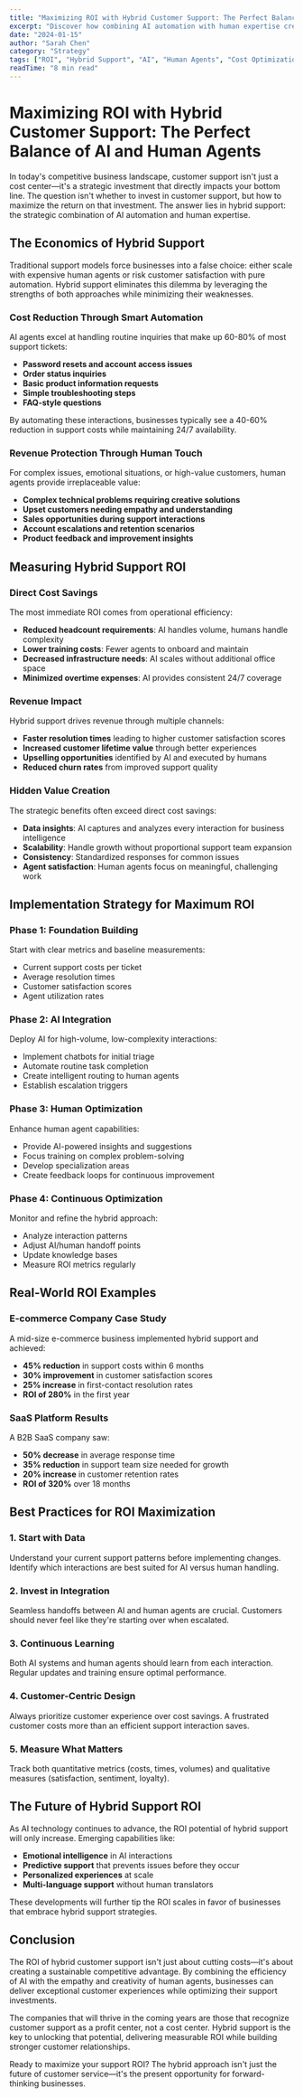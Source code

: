 ```yaml
---
title: "Maximizing ROI with Hybrid Customer Support: The Perfect Balance of AI and Human Agents"
excerpt: "Discover how combining AI automation with human expertise creates the most cost-effective and customer-satisfying support strategy for modern businesses."
date: "2024-01-15"
author: "Sarah Chen"
category: "Strategy"
tags: ["ROI", "Hybrid Support", "AI", "Human Agents", "Cost Optimization"]
readTime: "8 min read"
---
```


# Maximizing ROI with Hybrid Customer Support: The Perfect Balance of AI and Human Agents

In today's competitive business landscape, customer support isn't just a cost center—it's a strategic investment that directly impacts your bottom line. The question isn't whether to invest in customer support, but how to maximize the return on that investment. The answer lies in hybrid support: the strategic combination of AI automation and human expertise.

## The Economics of Hybrid Support

Traditional support models force businesses into a false choice: either scale with expensive human agents or risk customer satisfaction with pure automation. Hybrid support eliminates this dilemma by leveraging the strengths of both approaches while minimizing their weaknesses.

### Cost Reduction Through Smart Automation

AI agents excel at handling routine inquiries that make up 60-80% of most support tickets:

- **Password resets and account access issues**
- **Order status inquiries**
- **Basic product information requests**
- **Simple troubleshooting steps**
- **FAQ-style questions**

By automating these interactions, businesses typically see a 40-60% reduction in support costs while maintaining 24/7 availability.

### Revenue Protection Through Human Touch

For complex issues, emotional situations, or high-value customers, human agents provide irreplaceable value:

- **Complex technical problems requiring creative solutions**
- **Upset customers needing empathy and understanding**
- **Sales opportunities during support interactions**
- **Account escalations and retention scenarios**
- **Product feedback and improvement insights**

## Measuring Hybrid Support ROI

### Direct Cost Savings

The most immediate ROI comes from operational efficiency:

- **Reduced headcount requirements**: AI handles volume, humans handle complexity
- **Lower training costs**: Fewer agents to onboard and maintain
- **Decreased infrastructure needs**: AI scales without additional office space
- **Minimized overtime expenses**: AI provides consistent 24/7 coverage

### Revenue Impact

Hybrid support drives revenue through multiple channels:

- **Faster resolution times** leading to higher customer satisfaction scores
- **Increased customer lifetime value** through better experiences
- **Upselling opportunities** identified by AI and executed by humans
- **Reduced churn rates** from improved support quality

### Hidden Value Creation

The strategic benefits often exceed direct cost savings:

- **Data insights**: AI captures and analyzes every interaction for business intelligence
- **Scalability**: Handle growth without proportional support team expansion
- **Consistency**: Standardized responses for common issues
- **Agent satisfaction**: Human agents focus on meaningful, challenging work

## Implementation Strategy for Maximum ROI

### Phase 1: Foundation Building

Start with clear metrics and baseline measurements:

- Current support costs per ticket
- Average resolution times
- Customer satisfaction scores
- Agent utilization rates

### Phase 2: AI Integration

Deploy AI for high-volume, low-complexity interactions:

- Implement chatbots for initial triage
- Automate routine task completion
- Create intelligent routing to human agents
- Establish escalation triggers

### Phase 3: Human Optimization

Enhance human agent capabilities:

- Provide AI-powered insights and suggestions
- Focus training on complex problem-solving
- Develop specialization areas
- Create feedback loops for continuous improvement

### Phase 4: Continuous Optimization

Monitor and refine the hybrid approach:

- Analyze interaction patterns
- Adjust AI/human handoff points
- Update knowledge bases
- Measure ROI metrics regularly

## Real-World ROI Examples

### E-commerce Company Case Study

A mid-size e-commerce business implemented hybrid support and achieved:

- **45% reduction** in support costs within 6 months
- **30% improvement** in customer satisfaction scores
- **25% increase** in first-contact resolution rates
- **ROI of 280%** in the first year

### SaaS Platform Results

A B2B SaaS company saw:

- **50% decrease** in average response time
- **35% reduction** in support team size needed for growth
- **20% increase** in customer retention rates
- **ROI of 320%** over 18 months

## Best Practices for ROI Maximization

### 1. Start with Data

Understand your current support patterns before implementing changes. Identify which interactions are best suited for AI versus human handling.

### 2. Invest in Integration

Seamless handoffs between AI and human agents are crucial. Customers should never feel like they're starting over when escalated.

### 3. Continuous Learning

Both AI systems and human agents should learn from each interaction. Regular updates and training ensure optimal performance.

### 4. Customer-Centric Design

Always prioritize customer experience over cost savings. A frustrated customer costs more than an efficient support interaction saves.

### 5. Measure What Matters

Track both quantitative metrics (costs, times, volumes) and qualitative measures (satisfaction, sentiment, loyalty).

## The Future of Hybrid Support ROI

As AI technology continues to advance, the ROI potential of hybrid support will only increase. Emerging capabilities like:

- **Emotional intelligence** in AI interactions
- **Predictive support** that prevents issues before they occur
- **Personalized experiences** at scale
- **Multi-language support** without human translators

These developments will further tip the ROI scales in favor of businesses that embrace hybrid support strategies.

## Conclusion

The ROI of hybrid customer support isn't just about cutting costs—it's about creating a sustainable competitive advantage. By combining the efficiency of AI with the empathy and creativity of human agents, businesses can deliver exceptional customer experiences while optimizing their support investments.

The companies that will thrive in the coming years are those that recognize customer support as a profit center, not a cost center. Hybrid support is the key to unlocking that potential, delivering measurable ROI while building stronger customer relationships.

Ready to maximize your support ROI? The hybrid approach isn't just the future of customer service—it's the present opportunity for forward-thinking businesses.